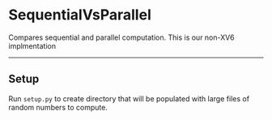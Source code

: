 # SequentialVsParallel
Compares sequential and parallel computation. This is our non-XV6 implmentation

--- 

## Setup
Run ``setup.py`` to create directory that will be populated with large files of random numbers to compute.

